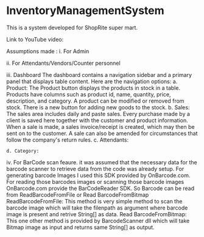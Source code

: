 # InventoryManagementSystem
This is a system developed for ShopRite super mart.

Link to YouTube video: 

Assumptions made : 
i. For Admin

ii. For Attendants/Vendors/Counter personnel

iii. Dashboard
The dashboard contains a navigation sidebar and a primary panel that displays table content.
Here are the navigation options:
    a. Product: The Product button displays the products in stock in a table. Products have columns such as product id, name, quantity, price, description, and category.        A product can be modified or removed from stock. There is a new button for adding new goods to the stock.
    b. Sales: The sales area includes daily and paste sales. Every purchase made by a client is saved here together with the customer and product information. When a            sale is made, a sales invoice/receipt is created, which may then be sent on to the customer. A sale can also be amended for circumstances that follow the                company's return rules.
    c. Attendants: 
    
    d. Category: 
    
    
iv. For BarCode scan feaure. 
    it was assumed that the necessary data for the barcode scanner to retrieve data from the code was already setup.
    For generating barcode Images I used this SDK provided by OnBarcode.com. For reading those barcodes images or scanning those barcode images OnBarcode.com provide the     BarCodeReader SDK.
    So Barcode can be read from ReadBarcodeFromFile or Read BarcodeFromBitmap
    ReadBarcodeFromFile: This method is very simple method to scan the barcode image which will take the filenpath as argument where barcode image is present and retrive     String[] as data.
    Read BarcodeFromBitmap: This one other method is provided by BarcodeScanner dll which will take Bitmap image as input and returns same String[] as output.



